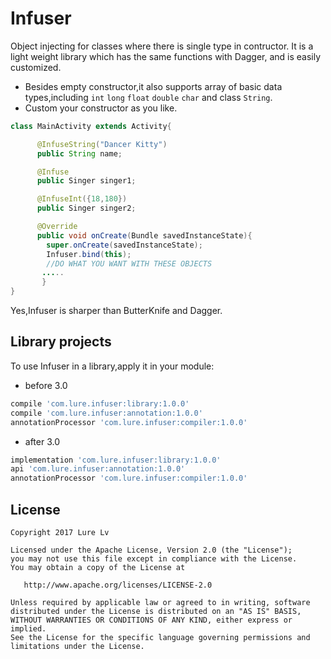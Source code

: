 Infuser
=======
Object injecting for classes where there is single type in contructor.
It is a light weight library which has the same functions with Dagger,
and is easily customized.

* Besides empty constructor,it also supports array of basic data types,including `int` `long` `float` `double` `char` and class `String`.
* Custom your constructor as you like.

```java
class MainActivity extends Activity{

      @InfuseString("Dancer Kitty")
      public String name;

      @Infuse
      public Singer singer1;

      @InfuseInt({18,180})
      public Singer singer2;

      @Override
      public void onCreate(Bundle savedInstanceState){
        super.onCreate(savedInstanceState);
        Infuser.bind(this);
        //DO WHAT YOU WANT WITH THESE OBJECTS
       .....
       }
}
```
Yes,Infuser is sharper than ButterKnife and Dagger.

Library projects
----------------
To use Infuser in a library,apply it in your module:

* before 3.0
```groovy
compile 'com.lure.infuser:library:1.0.0'
compile 'com.lure.infuser:annotation:1.0.0'
annotationProcessor 'com.lure.infuser:compiler:1.0.0'
```

* after 3.0
```groovy
implementation 'com.lure.infuser:library:1.0.0'
api 'com.lure.infuser:annotation:1.0.0'
annotationProcessor 'com.lure.infuser:compiler:1.0.0'
```

License
-------

    Copyright 2017 Lure Lv

    Licensed under the Apache License, Version 2.0 (the "License");
    you may not use this file except in compliance with the License.
    You may obtain a copy of the License at

       http://www.apache.org/licenses/LICENSE-2.0

    Unless required by applicable law or agreed to in writing, software
    distributed under the License is distributed on an "AS IS" BASIS,
    WITHOUT WARRANTIES OR CONDITIONS OF ANY KIND, either express or implied.
    See the License for the specific language governing permissions and
    limitations under the License.

